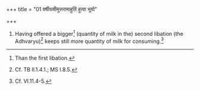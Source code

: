 +++
title = "01 वर्षीयसीमुत्तरामाहुतिं हुत्वा भूयो"

+++
1. Having offered a bigger[^1] (quantity of milk in the) second libation (the Adhvaryu)[^2] keeps still more quantity of milk for consuming.[^3]  


[^1]: Than the first libation.  

[^2]: Cf. TB II.1.4.1.; MS I.8.5.  

[^3]: Cf. VI.11.4-5.
